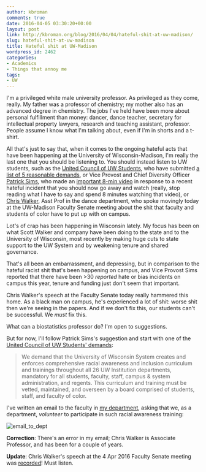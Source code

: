 ```yaml
---
author: kbroman
comments: true
date: 2016-04-05 03:30:20+00:00
layout: post
link: http://kbroman.org/blog/2016/04/04/hateful-shit-at-uw-madison/
slug: hateful-shit-at-uw-madison
title: Hateful shit at UW-Madison
wordpress_id: 2462
categories:
- Academics
- Things that annoy me
tags:
- UW
---
```


I'm a privileged white male university professor. As privileged as they come, really. My father was a professor of chemistry; my mother also has an advanced degree in chemistry. The jobs I've held have been more about personal fulfillment than money: dancer, dance teacher, secretary for intellectual property lawyers, research and teaching assistant, professor. People assume I know what I'm talking about, even if I'm in shorts and a t-shirt.

All that's just to say that, when it comes to the ongoing hateful acts that have been happening at the University of Wisconsin-Madison, I'm really the last one that you should be listening to. You should instead listen to UW students, such as the [United Council of UW Students](http://www.unitedcouncilofuw.org/), who have submitted [a list of 5 reasonable demands](http://www.unitedcouncilofuw.org/the-student-voice/2016/2/24/blackout-uw-system-administration-press-release-1212016), or Vice Provost and Chief Diversity Officer [Patrick Sims](http://provost.wisc.edu/climate.htm), who made an [important 8-min video](https://www.youtube.com/watch?v=zMBQUzwnCL0&feature=youtu.be) in response to a recent hateful incident that you should now go away and watch (really, stop reading what I have to say and spend 8 minutes watching that video), or [Chris Walker](https://www.dance.wisc.edu/dance/people/faculty/chris-walker), Asst Prof in the dance department, who spoke movingly today at the UW-Madison Faculty Senate meeting about the shit that faculty and students of color have to put up with on campus.

Lot's of crap has been happening in Wisconsin lately. My focus has been on what Scott Walker and company have been doing to the state and to the University of Wisconsin, most recently by making huge cuts to state support to the UW System and by weakening tenure and shared governance.

That's all been an embarrassment, and depressing, but in comparison to the hateful racist shit that's been happening on campus, and Vice Provost Sims reported that there have been >30 _reported_ hate or bias incidents on campus this year, tenure and funding just don't seem that important.

Chris Walker's speech at the Faculty Senate today really hammered this home. As a black man on campus, he's experienced a lot of shit: worse shit then we're seeing in the papers. And if we don't fix this, our students can't be successful. We _must_ fix this.

What can a biostatistics professor do? I'm open to suggestions.

But for now, I'll follow Patrick Sims's suggestion and start with one of the [United Council of UW Students' demands](http://www.unitedcouncilofuw.org/the-student-voice/2016/2/24/blackout-uw-system-administration-press-release-1212016):


<blockquote>We demand that the University of Wisconsin System creates and enforces comprehensive racial awareness and inclusion curriculum and trainings throughout all 26 UW Institution departments, mandatory for all students, faculty, staff, campus & system administration, and regents. This curriculum and training must be vetted, maintained, and overseen by a board comprised of students, staff, and faculty of color.</blockquote>


I've written an email to the faculty in [my department](http://www.biostat.wisc.edu), asking that we, as a department, _volunteer_ to participate in such racial awareness training:

![email_to_dept](https://kbroman.files.wordpress.com/2016/04/email_to_dept1.png)

**Correction**: There's an error in my email; Chris Walker is Associate Professor, and has been for a couple of years.

**Update**: Chris Walker's speech at the 4 Apr 2016 Faculty Senate meeting was [recorded](https://mediaspace.wisc.edu/media/Professor+Chris+Walker/1_5k9npnxs)! Must listen.
